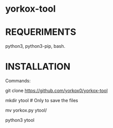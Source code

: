 # yorkox-tool
   # REQUERIMENTS

python3, python3-pip, bash.

   # INSTALLATION

Commands:


git clone https://github.com/yorkox0/yorkox-tool

mkdir ytool # Only to save the files

mv yorkox.py ytool/

python3 ytool
